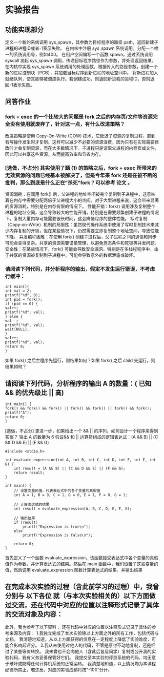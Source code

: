 # 实验报告
## 功能实现部分
定义一个新的系统调用 sys_spawn，其参数为目标程序的路径 path，返回新建子进程的进程ID或者-1表示失败。
在内核中注册 sys_spawn 系统调用，分配一个唯一的系统调用号，例如400。
在用户空间编写一个函数 spawn，通过系统调用 syscall 发起 sys_spawn 调用，传递目标程序路径作为参数，并处理返回结果。
在内核中实现 sys_spawn 系统调用的处理函数，根据传入的路径参数，创建一个新的进程控制块（PCB），并加载目标程序到新进程的地址空间中。
将新进程加入就绪队列，使其能够被调度执行。若创建成功，则返回新进程的进程ID，否则返回-1表示失败。
## 问答作业
### fork + exec 的一个比较大的问题是 fork 之后的内存页/文件等资源完全没有使用就废弃了，针对这一点，有什么改进策略？
改进策略是使用 Copy-On-Write (COW) 技术，它延迟了资源的复制过程，直到有写操作发生时才复制。这样可以减少不必要的资源浪费，因为只有在实际需要修改时才会复制资源，而在大多数情况下，子进程只是读取父进程的内存页或文件，因此可以共享这些资源，从而提高效率和节省内存。
### [选做，不占分] 其实使用了题 (1) 的策略之后，fork + exec 所带来的无效资源的问题已经基本被解决了，但是今年来 fork 还是在被不断的批判，那么到底是什么正在”杀死”fork？可以参考 论文 。
资源消耗：在调用 fork() 后，父进程的地址空间被完全复制到子进程中，这意味着在内存中需要分配两倍于父进程大小的空间。对于大型进程来说，这会带来显著的资源消耗，特别是在内存有限的情况下。
性能开销：fork() 调用涉及复制整个进程的地址空间，这会导致较大的性能开销，特别是在需要频繁创建子进程的情况下。复制大量内存可能需要很长时间，这会降低程序的整体性能。
写时复制（Copy-on-Write）机制的局限性：虽然现代操作系统中使用了写时复制技术来减少内存复制的开销，但在某些情况下，仍然需要立即复制整个地址空间，导致性能下降。
并发编程困难：在使用 fork() 创建子进程后，父子进程之间的通信和同步可能会变得复杂。共享的资源需要谨慎管理，以避免竞态条件和死锁等并发问题。
安全性：在某些情况下，fork() 可能会导致安全漏洞，特别是在多线程程序中，由于共享的资源被复制到子进程中，可能会导致意外的数据泄露或破坏。
### 请阅读下列代码，并分析程序的输出，假定不发生运行错误，不考虑行缓冲：
```
int main(){
int val = 2;
printf("%d", 0);
int pid = fork();
if (pid == 0) {
val++;
printf("%d", val);
} else {
val--;
printf("%d", val);
wait(NULL);
}
val++;
printf("%d", val);
return 0;
}
```
如果 fork() 之后主程序先运行，则结果如何？如果 fork() 之后 child 先运行，则结果如何？
## 请阅读下列代码，分析程序的输出 A 的数量：( 已知 && 的优先级比 || 高)
```
int main() {
fork() && fork() && fork() || fork() && fork() || fork() && fork();
printf("A");
return 0;
}
```
[选做，不占分] 更进一步，如果给出一个 && || 的序列，如何设计一个程序来得到答案？
输出 A 的数量为 6
假设&& 和 || 运算符组成的逻辑表达式：(A && B) || (C && D && E) || (F && G)
```
#include <stdio.h>

int evaluate_expression(int A, int B, int C, int D, int E, int F, int G) {
    int result = (A && B) || (C && D && E) || (F && G);
    return result;
}

int main() {
    // 设置变量的值，代表表达式中的各个变量的真假值
    int A = 1, B = 0, C = 1, D = 0, E = 1, F = 0, G = 1;

    // 计算表达式的结果
    int result = evaluate_expression(A, B, C, D, E, F, G);

    // 输出结果
    if (result)
        printf("Expression is true\n");
    else
        printf("Expression is false\n");

    return 0;
}
```
首先定义了一个函数 evaluate_expression，该函数接受表达式中各个变量的真假值作为参数，并计算表达式的结果。然后在 main 函数中，我们设置了这些变量的值，然后调用 evaluate_expression 函数计算表达式的结果，并输出结果
## 在完成本次实验的过程（含此前学习的过程）中，我曾分别与 以下各位 就（与本次实验相关的）以下方面做过交流，还在代码中对应的位置以注释形式记录了具体的交流对象及内容：
此外，我也参考了以下资料 ，还在代码中对应的位置以注释形式记录了具体的参考来源及内容： 1.我独立完成了本次实验除以上方面之外的所有工作，包括代码与文档。 我清楚地知道，从以上方面获得的信息在一定程度上降低了实验难度，可能会影响起评分。 2.我从未使用过他人的代码，不管是原封不动地复制，还是经过了某些等价转换。 我未曾也不会向他人（含此后各届同学）复制或公开我的实验代码，我有义务妥善保管好它们。 我提交至本实验的评测系统的代码，均无意于破坏或妨碍任何计算机系统的正常运转。 我清楚地知道，以上情况均为本课程纪律所禁止，若违反，对应的实验成绩将按“-100”分计。